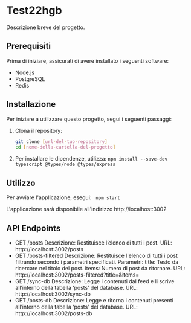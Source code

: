 # Test22hgb


Descrizione breve del progetto.

## Prerequisiti

Prima di iniziare, assicurati di avere installato i seguenti software:

- Node.js
- PostgreSQL
- Redis

## Installazione

Per iniziare a utilizzare questo progetto, segui i seguenti passaggi:

1. Clona il repository:
   ```bash
   git clone [url-del-tuo-repository]
   cd [nome-della-cartella-del-progetto]
2. Per installare le dipendenze, utilizza: 
   ``` npm install --save-dev typescript @types/node @types/express ```

## Utilizzo
Per avviare l'applicazione, esegui:
  ``` npm start```

L'applicazione sarà disponibile all'indirizzo http://localhost:3002

## API Endpoints
- GET /posts
Descrizione: Restituisce l’elenco di tutti i post.
URL: http://localhost:3002/posts
- GET /posts-filtered
Descrizione: Restituisce l'elenco di tutti i post filtrando secondo i parametri specificati.
Parametri:
title: Testo da ricercare nel titolo dei post.
items: Numero di post da ritornare.
URL: http://localhost:3002/posts-filtered?title=<testo>&items=<numero>
- GET /sync-db
Descrizione: Legge i contenuti dal feed e li scrive all’interno della tabella ‘posts’ del database.
URL: http://localhost:3002/sync-db
- GET /posts-db
Descrizione: Legge e ritorna i contenuti presenti all’interno della tabella ‘posts’ del database.
URL: http://localhost:3002/posts-db

